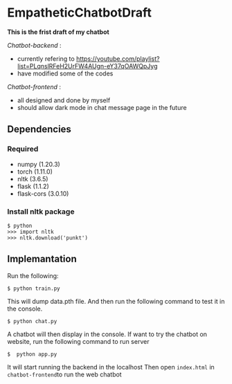 # EmpatheticChatbotDraft

**This is the frist draft of my chatbot**

_Chatbot-backend_ : 
- currently refering to https://youtube.com/playlist?list=PLqnslRFeH2UrFW4AUgn-eY37qOAWQpJyg 
- have modified some of the codes

_Chatbot-frontend_ :
- all designed and done by myself
- should allow dark mode in chat message page in the future

## Dependencies
### Required
 - numpy (1.20.3)
 - torch (1.11.0)
 - nltk (3.6.5)
 - flask (1.1.2)
 - flask-cors (3.0.10)
 
### Install nltk package
```
$ python
>>> import nltk
>>> nltk.download('punkt')
```
## Implemantation
Run the following: 
```
$ python train.py
```
This will dump data.pth file. And then run
the following command to test it in the console.
```
$ python chat.py
```
A chatbot will then display in the console.
If want to try the chatbot on website, run the following command to run server
```
$  python app.py
```
It will start running the backend in the localhost
Then open ```index.html``` in ```chatbot-frontend```to run the web chatbot

